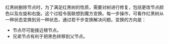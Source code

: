 红黑树删除节点时，为了满足红黑树的性质，需要对树进行修复，包括更改节点颜色以及左旋和右旋。这个过程令我联想到魔方变换。每一步操作，可看作红黑树从一种状态变换到另一种状态，通过若干步变换解决问题。变换的方向是：
- 节点尽可能接近根节点。
- 兄弟节点有利于把黑色转移到父节点。
